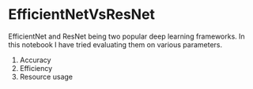 # EfficientNetVsResNet

EfficientNet and ResNet being two popular deep learning frameworks. In this notebook I have tried evaluating them on various parameters.

1. Accuracy
2. Efficiency
3. Resource usage
